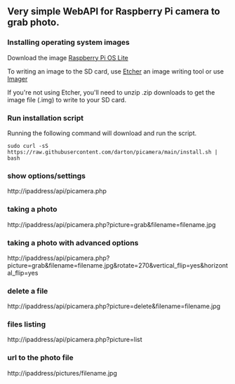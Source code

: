 ## Very simple WebAPI for Raspberry Pi camera to grab photo.

### Installing operating system images 

Download the image [Raspberry Pi OS Lite](https://downloads.raspberrypi.org/raspios_lite_armhf_latest)

To writing an image to the SD card, use [Etcher](https://etcher.io/) an image writing tool or use [Imager](https://www.raspberrypi.org/downloads/)

If you're not using Etcher, you'll need to unzip .zip downloads to get the image file (.img) to write to your SD card.

### Run installation script

Running the following command will download and run the script.
```
sudo curl -sS https://raw.githubusercontent.com/darton/picamera/main/install.sh | bash 
```

### show options/settings
http://ipaddress/api/picamera.php

### taking a photo
http://ipaddress/api/picamera.php?picture=grab&filename=filename.jpg

### taking a photo with advanced options
http://ipaddress/api/picamera.php?picture=grab&filename=filename.jpg&rotate=270&vertical_flip=yes&horizontal_flip=yes

###  delete a file
http://ipaddress/api/picamera.php?picture=delete&filename=filename.jpg

### files listing
http://ipaddress/api/picamera.php?picture=list

### url to the photo file
http://ipaddress/pictures/filename.jpg
